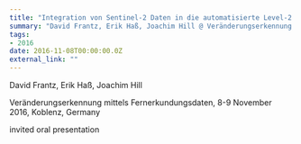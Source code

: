 ```yaml
---
title: "Integration von Sentinel-2 Daten in die automatisierte Level-2 Prozessierung von Erdbeobachtungsdaten"
summary: "David Frantz, Erik Haß, Joachim Hill @ Veränderungserkennung mittels Fernerkundungsdaten, 8-9 November 2016, Koblenz, Germany"
tags:
- 2016
date: 2016-11-08T00:00:00.0Z
external_link: ""
---
```


David Frantz, Erik Haß, Joachim Hill


Veränderungserkennung mittels Fernerkundungsdaten, 8-9 November 2016, Koblenz, Germany


invited oral presentation
